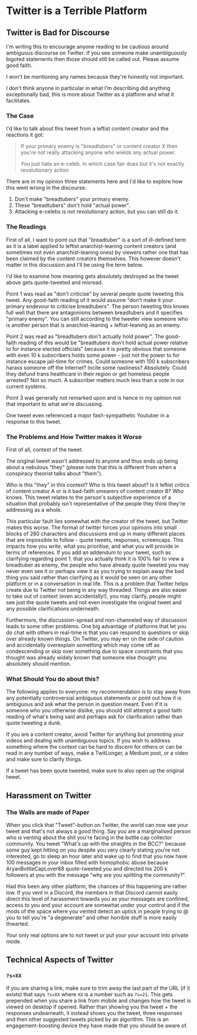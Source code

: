# Twitter is a Terrible Platform

## Twitter is Bad for Discourse

I'm writing this to encourage anyone reading to be cautious around ambiguous discourse on Twitter. If you see someone make unambiguously bigoted statements then those should still be called out.
Please assume good faith.

I won't be mentioning any names because they're honestly not important.

I don't think anyone in particular in what I'm describing did anything exceptionally bad, this is more about Twitter as a platform and what it facilitates.

### The Case

I'd like to talk about this tweet from a leftist content creator and the reactions it got:
> If your primary enemy is "breadtubers" or content creator X then you're not really attacking anyone who wields any actual power.
> 
> You just hate an e-celeb. In which case fair dues but it's not exactly revolutionary action 

There are in my opinion three statements here and I'd like to explore how this went wrong in the discourse.
1. Don't make "breadtubers" your primary enemy.
2. These "breadtubers" don't hold "actual power".
3. Attacking e-celebs is not revolutionary action, but you can still do it.

### The Readings

First of all, I want to point out that "breadtuber" is a sort of ill-defined term as it is a label applied to leftist anarchist-leaning content creators (and sometimes not even anarchist-leaning ones) by viewers rather one that has been claimed by the content creators themselves. This however doesn't matter in this discussion and I'll be using the term below.

I'd like to examine how meaning gets absolutely destroyed as the tweet above gets quote-tweeted and misread.

Point 1 was read as "don't criticise" by several people quote tweeting this tweet. Any good-faith reading of it would assume "don't make it your primary endevour to criticise breadtubers". The person tweeting this knows full well that there are antagonisms between breadtubers and it specifies "primary enemy". You can still according to the tweeter view someone who is another person that is anarchist-leaning + leftist-leaning as an enemy.

Point 2 was read as "breadtubers don't actually hold power". The good-faith reading of this would be "breadtubers don't hold actual power relative to for instance elected officials" because it is pretty obvious that someone with even 10 k subscribers holds some power - just not the power to for instance escape jail-time for crimes. Could someone with 100 k subscribers harass someone off the Internet? Incite some nastiness? Absolutely. Could they defund trans healthcare in their region or get homeless people arrested? Not so much. A subscriber matters much less than a vote in our current systems.

Point 3 was generally not remarked upon and is hence in my opinion not that important to what we're discussing.

One tweet even referenced a major fash-sympathetic Youtuber in a response to this tweet.

### The Problems and How Twitter makes it Worse

First of all, context of the tweet.

The original tweet wasn't addressed to anyone and thus ends up being about a nebulous "they" (please note that this is different from when a conspiracy theorist talks about "them").

Who is this "they" in this context? Who is this tweet about? Is it leftist critics of content creator A or is it bad-faith smearers of content creator B? Who knows. This tweet relates to the person's subjective experience of a situation that probably isn't representative of the people they think they're addressing as a whole.

This particular fault lies somewhat with the creator of the tweet, but Twitter makes this worse. The format of twitter forces your opinions into small blocks of 280 characters and discussions end up in many different places that are impossible to follow - quote tweets, responses, screencaps. This impacts how you write, what you prioritise, and what you will provide in terms of references. If you add an addendum to your tweet, such as clarifying regarding point 1. that you actually think it is 100% fair to view a breadtuber as enemy, the people who have already quote tweeted you may never even see it or perhaps view it as you trying to explain away the bad thing you said rather than clarifying as it would be seen on any other platform or in a conversation in real life. This is a problem that Twitter helps create due to Twitter not being in any way threaded. Things are also easier to take out of context (even accidentally!), you may clarify, people might see just the quote tweets and not even investigate the original tweet and any possible clarifications underneath.

Furthermore, the discussion-spread and non-channeled way of discussion leads to some other problems. One big advantage of platforms that let you do chat with others in real-time is that you can respond to questions or skip over already known things. On Twitter, you may err on the side of caution and accidentally overexplain something which may come off as condescending or skip over something due to space constraints that you thought was already widely known that someone else thought you absolutely should mention.

### What Should You do about this?

The following applies to everyone: my recommendation is to stay away from any potentially controversial ambiguous statements or point out how it is ambiguous and ask what the person in question meant. Even if it is someone who you otherwise dislike, you should still attempt a good faith reading of what's being said and perhaps ask for clarification rather than quote tweeting a dunk.

If you are a content creator, avoid Twitter for anything but promoting your videos and dealing with unambiguous topics. If you wish to address something where the context can be hard to discern for others or can be read in any number of ways, make a TwitLonger, a Medium post, or a video and make sure to clarify things.

If a tweet has been qoute tweeted, make sure to also open up the original tweet.

## Harassment on Twitter

### The Walls are made of Paper

When you click that "Tweet"-button on Twitter, the world can now see your tweet and that's not always a good thing. Say you are a marginalised person who is venting about the shit you're facing in the bottle cap collector community. You tweet "What's up with the straights in the BCC?" because some guy kept hitting on you despite you very clearly stating you're not interested, go to sleep an hour later and wake up to find that you now have 100 messages in your inbox filled with homophobic abuse because AryanBottleCapLover88 quote-tweeted you and directed his 200 k followers at you with the message "why are you splitting the community?".

Had this been any other platform, the chances of this happening are rather low. If you vent in a Discord, the members in that Discord cannot easily direct this level of harassment towards you as your messages are confined, access to you and your account are somewhat under your control and if the mods of the space where you vented detect an uptick in people trying to @ you to tell you're "a degenerate" and other horrible stuff is more easily thwarted.

Your only real options are to not tweet or put your your account into private mode.

## Technical Aspects of Twitter

### `?s=XX`
If you are sharing a link, make sure to trim away the last part of the URL (if it exists) that says `?s=XX` where `XX` is a number such as `?s=21`. This gets prepended when you share a link from mobile and changes how the tweet is viewed on desktop if opened. Rather than showing you the tweet + the responses undearneath, it instead shows you the tweet, three responses and then other suggested tweets picked by an algorithm. This is an engagement-boosting device they have made that you should be aware of.
